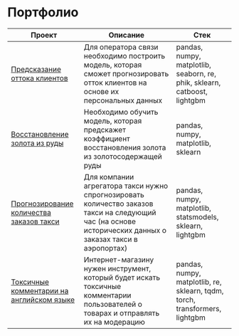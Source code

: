 # Портфолио

| Проект | Описание | Стек |
| --- | --- | --- |
| [Предсказание оттока клиентов](https://github.com/agamai/Portfolio/blob/main/Customer_churn) | Для оператора связи необходимо построить модель, которая сможет прогнозировать отток клиентов на основе их персональных данных | pandas, numpy, matplotlib, seaborn, re, phik, sklearn, catboost, lightgbm |
| [Восстановление золота из руды](https://github.com/agamai/Portfolio/blob/main/Gold_recovery) | Необходимо обучить модель, которая предскажет коэффициент восстановления золота из золотосодержащей руды | pandas, numpy, matplotlib, sklearn |
| [Прогнозирование количества заказов такси](https://github.com/agamai/Portfolio/blob/main/Taxi_orders) | Для компании агрегатора такси нужно спрогнозировать количество заказов такси на следующий час (на основе исторических данных о заказах такси в аэропортах) | pandas, numpy, matplotlib, statsmodels, sklearn, lightgbm |
| [Токсичные комментарии на английском языке](https://github.com/agamai/Portfolio/blob/main/Toxicity_bert) | Интернет-магазину нужен инструмент, который будет искать токсичные комментарии пользователей о товарах и отправлять их на модерацию | pandas, numpy, matplotlib, re, sklearn, tqdm, torch, transformers, lightgbm |
